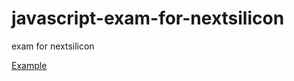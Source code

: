 # javascript-exam-for-nextsilicon
exam for nextsilicon

[Example](https://mattan.github.io/javascript-exam-for-nextsilicon/)
